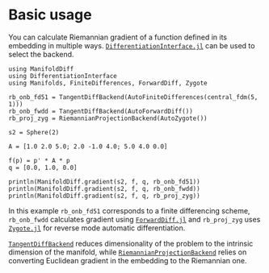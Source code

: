 # Basic usage

You can calculate Riemannian gradient of a function defined in its embedding in multiple ways.
[`DifferentiationInterface.jl`](https://github.com/JuliaDiff/DifferentiationInterface.jl) can be used to select the backend.

```@example
using ManifoldDiff
using DifferentiationInterface
using Manifolds, FiniteDifferences, ForwardDiff, Zygote

rb_onb_fd51 = TangentDiffBackend(AutoFiniteDifferences(central_fdm(5, 1)))
rb_onb_fwdd = TangentDiffBackend(AutoForwardDiff())
rb_proj_zyg = RiemannianProjectionBackend(AutoZygote())

s2 = Sphere(2)

A = [1.0 2.0 5.0; 2.0 -1.0 4.0; 5.0 4.0 0.0]

f(p) = p' * A * p
q = [0.0, 1.0, 0.0]

println(ManifoldDiff.gradient(s2, f, q, rb_onb_fd51))
println(ManifoldDiff.gradient(s2, f, q, rb_onb_fwdd))
println(ManifoldDiff.gradient(s2, f, q, rb_proj_zyg))
```

In this example `rb_onb_fd51` corresponds to a finite differencing scheme, `rb_onb_fwdd` calculates gradient using [`ForwardDiff.jl`](https://github.com/JuliaDiff/ForwardDiff.jl) and `rb_proj_zyg` uses [`Zygote.jl`](https://github.com/FluxML/Zygote.jl) for reverse mode automatic differentiation.

[`TangentDiffBackend`](@ref) reduces dimensionality of the problem to the intrinsic dimension of the manifold, while [`RiemannianProjectionBackend`](@ref) relies on converting Euclidean gradient in the embedding to the Riemannian one.
